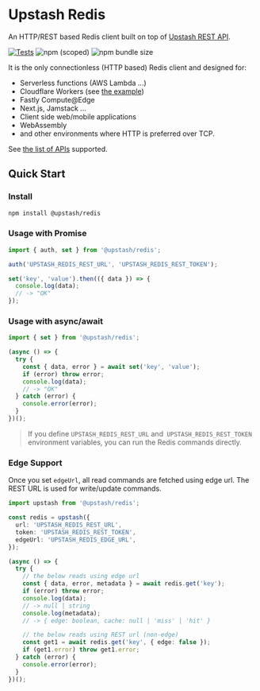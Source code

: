 # Upstash Redis

An HTTP/REST based Redis client built on top of [Upstash REST API](https://docs.upstash.com/features/restapi).

[![Tests](https://github.com/upstash/upstash-redis/actions/workflows/test.yml/badge.svg)](https://github.com/upstash/upstash-redis/actions/workflows/test.yml)
![npm (scoped)](https://img.shields.io/npm/v/@upstash/redis)
![npm bundle size](https://img.shields.io/bundlephobia/minzip/@upstash/redis)

It is the only connectionless (HTTP based) Redis client and designed for:

- Serverless functions (AWS Lambda ...)
- Cloudflare Workers (see [the example](https://github.com/upstash/upstash-redis/tree/master/examples/workers-with-upstash))
- Fastly Compute@Edge
- Next.js, Jamstack ...
- Client side web/mobile applications
- WebAssembly
- and other environments where HTTP is preferred over TCP.

See [the list of APIs](https://docs.upstash.com/features/restapi#rest---redis-api-compatibility) supported.

## Quick Start

### Install

```bash
npm install @upstash/redis
```

### Usage with Promise

```typescript
import { auth, set } from '@upstash/redis';

auth('UPSTASH_REDIS_REST_URL', 'UPSTASH_REDIS_REST_TOKEN');

set('key', 'value').then(({ data }) => {
  console.log(data);
  // -> "OK"
});
```

### Usage with async/await

```typescript
import { set } from '@upstash/redis';

(async () => {
  try {
    const { data, error } = await set('key', 'value');
    if (error) throw error;
    console.log(data);
    // -> "OK"
  } catch (error) {
    console.error(error);
  }
})();
```

> If you define `UPSTASH_REDIS_REST_URL` and` UPSTASH_REDIS_REST_TOKEN` environment variables, you can run the Redis commands directly.

### Edge Support

Once you set `edgeUrl`, all read commands are fetched using edge url. The REST URL is used for write/update commands.

```typescript
import upstash from '@upstash/redis';

const redis = upstash({
  url: 'UPSTASH_REDIS_REST_URL',
  token: 'UPSTASH_REDIS_REST_TOKEN',
  edgeUrl: 'UPSTASH_REDIS_EDGE_URL',
});

(async () => {
  try {
    // the below reads using edge url
    const { data, error, metadata } = await redis.get('key');
    if (error) throw error;
    console.log(data);
    // -> null | string
    console.log(metadata);
    // -> { edge: boolean, cache: null | 'miss' | 'hit' }

    // the below reads using REST url (non-edge)
    const get1 = await redis.get('key', { edge: false });
    if (get1.error) throw get1.error;
  } catch (error) {
    console.error(error);
  }
})();
```
